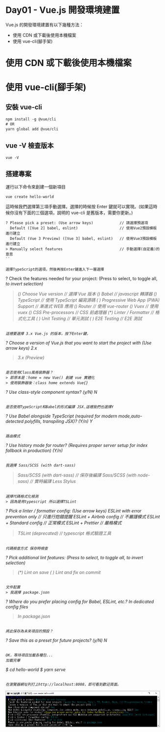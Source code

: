 # Day01 - Vue.js 開發環境建置

Vue.js 的開發環境建置有以下幾種方法：

-   使用 CDN 或下載後使用本機檔案
-   使用 vue-cli(腳手架)

# 使用 CDN 或下載後使用本機檔案

# 使用 vue-cli(腳手架)

## 安裝 vue-cli

```
npm install -g @vue/cli
# OR
yarn global add @vue/cli
```

## vue -V 檢查版本

```
vue -V
```

## 搭建專案

運行以下命令來創建一個新項目

```
vue create hello-world
```

這時候我們選擇第三項手動選擇。選擇的時候按 Enter 鍵就可以實現。(如果這時候你沒有下面的三個選項，說明的 vue-cli 是舊版本，需要你更新。)

```
? Please pick a preset: (Use arrow keys)            // 請選擇預選項
  Default ([Vue 2] babel, eslint)                   // 使用Vue2預設模板進行建立
  Default (Vue 3 Preview) ([Vue 3] babel, eslint)   // 使用Vue3預設模板進行建立
> Manually select features                          // 手動選擇(自定義)的意思
``

選擇TypeScript的選項，然後再按Enter鍵進入下一層選擇
```

? Check the features needed for your project: (Press <space> to select, <a> to toggle all, <i> to invert selection)

> (_) Choose Vue version // 選擇 Vue 版本
> (_) Babel // javascript 轉譯器
> (_) TypeScript // 使用 TypeScript 編寫源碼
> ( ) Progressive Web App (PWA) Support // 漸進式 WEB 應用
> (_) Router // 使用 vue-router
> (_) Vuex // 使用 vuex
> (_) CSS Pre-processors // CSS 前處理器
> (\*) Linter / Formatter // 格式化工具
> ( ) Unit Testing // 單元測試
> ( ) E2E Testing // E2E 測試

```

這裡要選擇 3.x Vue.js 的版本，按下Enter鍵，
```

? Choose a version of Vue.js that you want to start the project with (Use arrow keys)
2.x

> 3.x (Preview)

```

是否使用Class風格裝飾器？
> 即原本是：home = new Vue() 創建 vue 實體化
> 使用裝飾器後：class home extends Vue{}
```

? Use class-style component syntax? (y/N) N

```

是否使用TypeScript和Babel的形式編譯 JSX.這裡我們也選擇Y
```

? Use Babel alongside TypeScript (required for modern mode,auto-detected polyfills, transpiling JSX)? (Y/n) Y

```

路由模式
```

? Use history mode for router? (Requires proper server setup for index fallback in production) (Y/n)

```

我選擇 Sass/SCSS (with dart-sass)
```

> Sass/SCSS (with dart-sass) // 保存後編譯
> Sass/SCSS (with node-sass) // 實時編譯
> Less
> Stylus

```

選擇代碼格式化檢測
> 因為是用typescript 所以選擇TSLint
```

? Pick a linter / formatter config: (Use arrow keys)
ESLint with error prevention only // 只進行抱錯提醒
ESLint + Airbnb config // 不嚴謹模式
ESLint + Standard config // 正常模式
ESLint + Prettier // 嚴格模式

> TSLint (deprecated) // typescript 格式驗證工具

```

代碼檢查方式 保存時檢查
```

? Pick additional lint features: (Press <space> to select, <a> to toggle all, <i> to invert selection)

> (\*) Lint on save
> ( ) Lint and fix on commit

```

文件配置
> 我選擇 package.json
```

? Where do you prefer placing config for Babel, ESLint, etc.?
In dedicated config files

> In package.json

```

將此保存為未來項目的預設？
```

? Save this as a preset for future projects? (y/N) N

```

OK，等待項目加載各種包...
加載完畢
```

$ cd hello-world
$ yarn serve

```

在瀏覽器網址列打上http://localhost:8008，即可看到歡迎頁面。
```

![image](images/Vue-Create-Project.jpg)
